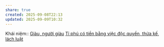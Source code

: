 ```yaml
---
share: true
created: 2025-09-08T22:13
updated: 2025-09-09T10:32
---
```

Khái niệm:: [Giàu, người giàu](../../%CE%9E%20Kh%C3%A1i%20ni%E1%BB%87m/Gi%C3%A0u,%20ng%C6%B0%E1%BB%9Di%20gi%C3%A0u.md)
[Tỉ phú có tiền bằng việc độc quyền, thừa kế, lách luật](./T%E1%BB%89%20ph%C3%BA%20c%C3%B3%20ti%E1%BB%81n%20b%E1%BA%B1ng%20vi%E1%BB%87c%20%C4%91%E1%BB%99c%20quy%E1%BB%81n,%20th%E1%BB%ABa%20k%E1%BA%BF,%20l%C3%A1ch%20lu%E1%BA%ADt.md)